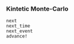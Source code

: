
### Kintetic Monte-Carlo
```@docs
next
next_time
next_event
advance!
```

<!-- ## Full Docs

```@autodocs
Modules = [MonteCarloX]
Pages   = [
    "gillespie.jl",
    "poisson_process.jl",
]
Private = false
``` -->